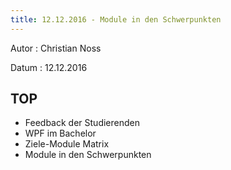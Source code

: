 ```yaml
---
title: 12.12.2016 - Module in den Schwerpunkten
---
```


Autor
: Christian Noss

Datum
: 12.12.2016

## TOP
- Feedback der Studierenden
- WPF im Bachelor
- Ziele-Module Matrix
- Module in den Schwerpunkten
